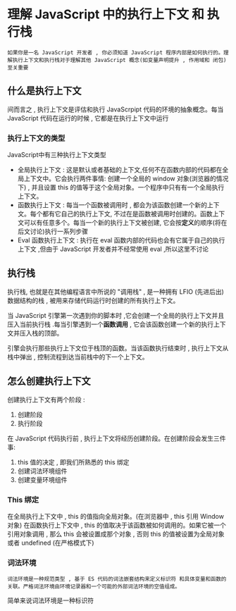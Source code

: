 # 理解 JavaScript 中的执行上下文 和 执行栈
    如果你是一名 JavaScript 开发者 , 你必须知道 JavaScript 程序内部是如何执行的。理解执行上下文和执行栈对于理解其他 JavaScript 概念(如变量声明提升 , 作用域和 闭包)至关重要

## 什么是执行上下文
间而言之 , 执行上下文是评估和执行 JavaScrpipt 代码的环境的抽象概念。每当 JavaScript 代码在运行的时候 , 它都是在执行上下文中运行

### 执行上下文的类型
JavaScript中有三种执行上下文类型
- 全局执行上下文 : 这是默认或者基础的上下文,任何不在函数内部的代码都在全局上下文中。它会执行两件事情: 创建一个全局的 window 对象(浏览器的情况下) , 并且设置 this 的值等于这个全局对象。一个程序中只有有一个全局执行上下文。
- 函数执行上下文 : 每当一个函数被调用时 , 都会为该函数创建一个新的上下文。每个都有它自己的执行上下文, 不过在是函数被调用时创建的。函数上下文可以有任意多个。每当一个新的执行上下文被创建, 它会按**定义**的顺序(将在后文讨论)执行一系列步骤
- Eval 函数执行上下文 : 执行在 eval 函数内部的代码也会有它属于自己的执行上下文 ,但由于 JavaScript 开发者并不经常使用 eval ,所以这里不讨论

## 执行栈
执行栈, 也就是在其他编程语言中所说的 "调用栈" , 是一种拥有 LFIO (先进后出) 数据结构的栈 , 被用来存储代码运行时创建的所有执行上下文。

当 JavaScript 引擎第一次遇到你的脚本时 ,它会创建一个全局的执行上下文并且压入当前执行栈 .每当引擎遇到一个**函数调用** , 它会该函数创建一个新的执行上下文并压入栈的顶部。

引擎会执行那些执行上下文位于栈顶的函数。当该函数执行结束时 , 执行上下文从栈中弹出 , 控制流程到达当前栈中的下一个上下文。

## 怎么创建执行上下文
创建执行上下文有两个阶段 : 
1. 创建阶段
2. 执行阶段

在 JavaScript 代码执行前 , 执行上下文将经历创建阶段。在创建阶段会发生三件事:
1. this 值的决定 , 即我们所熟悉的 this 绑定
2. 创建词法环境组件
3. 创建变量环境组件

### This 绑定
在全局执行上下文中 , this 的值指向全局对象。(在浏览器中 , this 引用 Window 对象)
在函数执行上下文中 , this 的值取决于该函数被如何调用的。如果它被一个引用对象调用 , 那么 this 会被设置成那个对象 , 否则 this 的值被设置为全局对象 或者 undefined (在严格模式下)

### 词法环境
    词法环境是一种规范类型 , 基于 ES 代码的词法嵌套结构来定义标识符 和具体变量和函数的关联。严格词法环境由环境记录器和一个可能的外部词法环境的空值组成。

简单来说词法环境是一种标识符